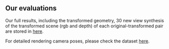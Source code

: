 ## Our evaluations

Our full results, including the transformed geometry, 30 new view synthesis of the transformed scene (rgb and depth) of each original-transformed pair are stored in [here](https://drive.google.com/file/d/1-H0HZANVo25QN2e9kxT3KAlleehXgAJW/view?usp=sharing). 


For detailed rendering camera poses, please check the dataset [here](https://github.com/nerfdeformer/nerfdeformer/tree/main/data).
